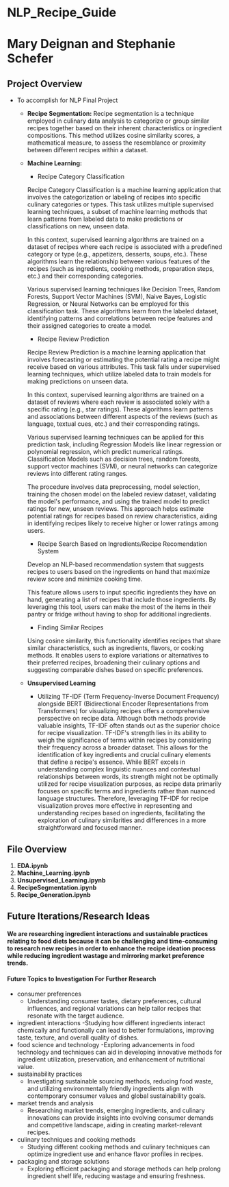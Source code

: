 # NLP_Recipe_Guide

# Mary Deignan and Stephanie Schefer

## Project Overview
- To accomplish for NLP Final Project    
    - **Recipe Segmentation:** 
    Recipe segmentation is a technique employed in culinary data analysis to categorize or group similar recipes together based on their inherent characteristics or ingredient compositions. This method utilizes cosine similarity scores, a mathematical measure, to assess the resemblance or proximity between different recipes within a dataset.

    - **Machine Learning:**
        - Recipe Category Classification

        Recipe Category Classification is a machine learning application that involves the categorization or labeling of recipes into specific culinary categories or types. This task utilizes multiple supervised learning techniques, a subset of machine learning methods that learn patterns from labeled data to make predictions or classifications on new, unseen data.

        In this context, supervised learning algorithms are trained on a dataset of recipes where each recipe is associated with a predefined category or type (e.g., appetizers, desserts, soups, etc.). These algorithms learn the relationship between various features of the recipes (such as ingredients, cooking methods, preparation steps, etc.) and their corresponding categories.

        Various supervised learning techniques like Decision Trees, Random Forests, Support Vector Machines (SVM), Naive Bayes, Logistic Regression, or Neural Networks can be employed for this classification task. These algorithms learn from the labeled dataset, identifying patterns and correlations between recipe features and their assigned categories to create a model.

        - Recipe Review Prediction
        
        Recipe Review Prediction is a machine learning application that involves forecasting or estimating the potential rating a recipe might receive based on various attributes. This task falls under supervised learning techniques, which utilize labeled data to train models for making predictions on unseen data.

        In this context, supervised learning algorithms are trained on a dataset of reviews where each review is associated solely with a specific rating (e.g., star ratings). These algorithms learn patterns and associations between different aspects of the reviews (such as language, textual cues, etc.) and their corresponding ratings.

        Various supervised learning techniques can be applied for this prediction task, including Regression Models like linear regression or polynomial regression, which predict numerical ratings. Classification Models such as decision trees, random forests, support vector machines (SVM), or neural networks can categorize reviews into different rating ranges.

        The procedure involves data preprocessing, model selection, training the chosen model on the labeled review dataset, validating the model's performance, and using the trained model to predict ratings for new, unseen reviews. This approach helps estimate potential ratings for recipes based on review characteristics, aiding in identifying recipes likely to receive higher or lower ratings among users.


        - Recipe Search Based on Ingredients/Recipe Recomendation System

        Develop an NLP-based recommendation system that suggests recipes to users based on the ingredients on hand that maximize review score and minimize cooking time.

        This feature allows users to input specific ingredients they have on hand, generating a list of recipes that include those ingredients. By leveraging this tool, users can make the most of the items in their pantry or fridge without having to shop for additional ingredients.

        - Finding Similar Recipes
        
        Using cosine similarity, this functionality identifies recipes that share similar characteristics, such as ingredients, flavors, or cooking methods. It enables users to explore variations or alternatives to their preferred recipes, broadening their culinary options and suggesting comparable dishes based on specific preferences.

    - **Unsupervised Learning**
        - Utilizing TF-IDF (Term Frequency-Inverse Document Frequency) alongside BERT (Bidirectional Encoder Representations from Transformers) for visualizing recipes offers a comprehensive perspective on recipe data. Although both methods provide valuable insights, TF-IDF often stands out as the superior choice for recipe visualization. TF-IDF's strength lies in its ability to weigh the significance of terms within recipes by considering their frequency across a broader dataset. This allows for the identification of key ingredients and crucial culinary elements that define a recipe's essence. While BERT excels in understanding complex linguistic nuances and contextual relationships between words, its strength might not be optimally utilized for recipe visualization purposes, as recipe data primarily focuses on specific terms and ingredients rather than nuanced language structures. Therefore, leveraging TF-IDF for recipe visualization proves more effective in representing and understanding recipes based on ingredients, facilitating the exploration of culinary similarities and differences in a more straightforward and focused manner.


## File Overview
1. **EDA.ipynb**
2. **Machine_Learning.ipynb**
3. **Unsupervised_Learning.ipynb**
4. **RecipeSegmentation.ipynb**
5. **Recipe_Generation.ipynb**

## Future Iterations/Research Ideas
#### We are researching ingredient interactions and sustainable practices relating to food diets because it can be challenging and time-consuming to research new recipes in order to enhance the recipe ideation process while reducing ingredient wastage and mirroring market preference trends.

#### Future Topics to Investigation For Further Research
- consumer preferences
    - Understanding consumer tastes, dietary preferences, cultural influences, and regional variations can help tailor recipes that resonate with the target audience.
- ingredient interactions
    -Studying how different ingredients interact chemically and functionally can lead to better formulations, improving taste, texture, and overall quality of dishes.
- food science and technology
    -Exploring advancements in food technology and techniques can aid in developing innovative methods for ingredient utilization, preservation, and enhancement of nutritional value.
- sustainability practices
    - Investigating sustainable sourcing methods, reducing food waste, and utilizing environmentally friendly ingredients align with contemporary consumer values and global sustainability goals.
- market trends and analysis
    - Researching market trends, emerging ingredients, and culinary innovations can provide insights into evolving consumer demands and competitive landscape, aiding in creating market-relevant recipes.
- culinary techniques and cooking methods
    - Studying different cooking methods and culinary techniques can optimize ingredient use and enhance flavor profiles in recipes.
- packaging and storage solutions
    - Exploring efficient packaging and storage methods can help prolong ingredient shelf life, reducing wastage and ensuring freshness.
